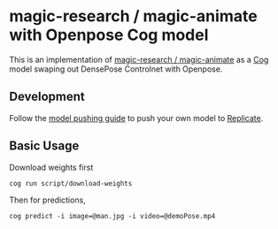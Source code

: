 # magic-research / magic-animate with Openpose Cog model

This is an implementation of [magic-research / magic-animate](https://github.com/magic-research/magic-animate) as a [Cog](https://github.com/replicate/cog) model swaping out DensePose Controlnet with Openpose.

## Development

Follow the [model pushing guide](https://replicate.com/docs/guides/push-a-model) to push your own model to [Replicate](https://replicate.com).

## Basic Usage

Download weights first

    cog run script/download-weights

Then for predictions,

    cog predict -i image=@man.jpg -i video=@demoPose.mp4

